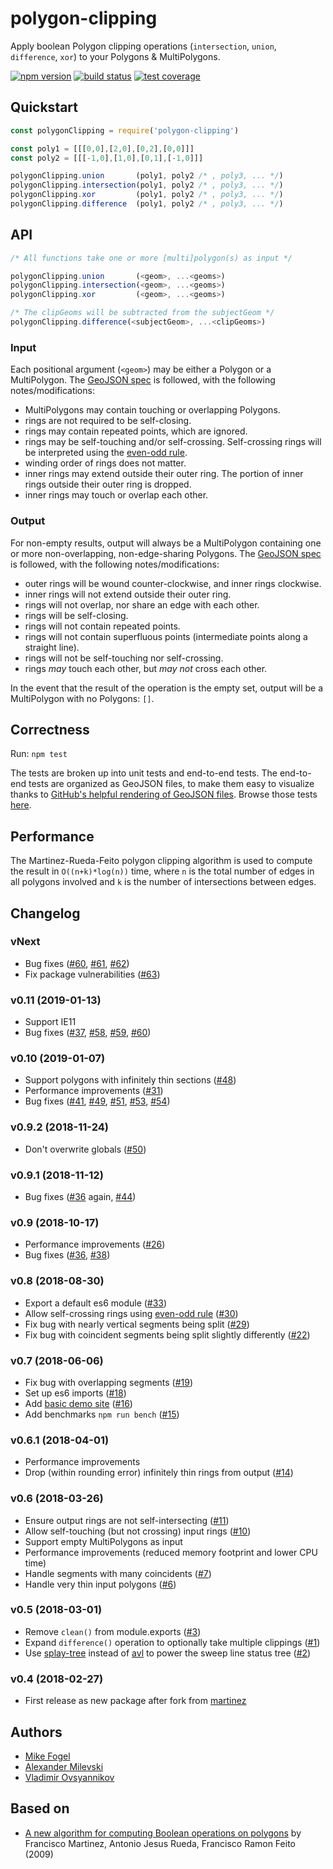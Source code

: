 # polygon-clipping

Apply boolean Polygon clipping operations (`intersection`, `union`, `difference`, `xor`) to your Polygons & MultiPolygons.

[![npm version](https://img.shields.io/npm/v/polygon-clipping.svg)](https://www.npmjs.com/package/polygon-clipping)
[![build status](https://img.shields.io/travis/mfogel/polygon-clipping/master.svg)](https://travis-ci.org/mfogel/polygon-clipping)
[![test coverage](https://img.shields.io/coveralls/mfogel/polygon-clipping/master.svg)](https://coveralls.io/r/mfogel/polygon-clipping)


## Quickstart

```javascript
const polygonClipping = require('polygon-clipping')

const poly1 = [[[0,0],[2,0],[0,2],[0,0]]]
const poly2 = [[[-1,0],[1,0],[0,1],[-1,0]]]

polygonClipping.union       (poly1, poly2 /* , poly3, ... */)
polygonClipping.intersection(poly1, poly2 /* , poly3, ... */)
polygonClipping.xor         (poly1, poly2 /* , poly3, ... */)
polygonClipping.difference  (poly1, poly2 /* , poly3, ... */)
```

## API

```javascript
/* All functions take one or more [multi]polygon(s) as input */

polygonClipping.union       (<geom>, ...<geoms>)
polygonClipping.intersection(<geom>, ...<geoms>)
polygonClipping.xor         (<geom>, ...<geoms>)

/* The clipGeoms will be subtracted from the subjectGeom */
polygonClipping.difference(<subjectGeom>, ...<clipGeoms>)
```

### Input

Each positional argument (`<geom>`) may be either a Polygon or a MultiPolygon. The [GeoJSON spec](https://tools.ietf.org/html/rfc7946#section-3.1) is followed, with the following notes/modifications:
* MultiPolygons may contain touching or overlapping Polygons.
* rings are not required to be self-closing.
* rings may contain repeated points, which are ignored.
* rings may be self-touching and/or self-crossing. Self-crossing rings will be interpreted using the [even-odd rule](https://en.wikipedia.org/wiki/Even%E2%80%93odd_rule).
* winding order of rings does not matter.
* inner rings may extend outside their outer ring. The portion of inner rings outside their outer ring is dropped.
* inner rings may touch or overlap each other.

### Output

For non-empty results, output will always be a MultiPolygon containing one or more non-overlapping, non-edge-sharing Polygons. The [GeoJSON spec](https://tools.ietf.org/html/rfc7946#section-3.1) is followed, with the following notes/modifications:
* outer rings will be wound counter-clockwise, and inner rings clockwise.
* inner rings will not extend outside their outer ring.
* rings will not overlap, nor share an edge with each other.
* rings will be self-closing.
* rings will not contain repeated points.
* rings will not contain superfluous points (intermediate points along a straight line).
* rings will not be self-touching nor self-crossing.
* rings *may* touch each other, but *may not* cross each other.

In the event that the result of the operation is the empty set, output will be a MultiPolygon with no Polygons: `[]`.

## Correctness

Run: `npm test`

The tests are broken up into unit tests and end-to-end tests. The end-to-end tests are organized as GeoJSON files, to make them easy to visualize thanks to [GitHub's helpful rendering of GeoJSON files](https://help.github.com/articles/mapping-geojson-files-on-github/). Browse those tests [here](test/end-to-end).

## Performance

The Martinez-Rueda-Feito polygon clipping algorithm is used to compute the result in `O((n+k)*log(n))` time, where `n` is the total number of edges in all polygons involved and `k` is the number of intersections between edges.

## Changelog

### vNext

 * Bug fixes ([#60](https://github.com/mfogel/polygon-clipping/issues/60), [#61](https://github.com/mfogel/polygon-clipping/issues/61), [#62](https://github.com/mfogel/polygon-clipping/issues/62))
 * Fix package vulnerabilities ([#63](https://github.com/mfogel/polygon-clipping/issues/63))

### v0.11 (2019-01-13)

 * Support IE11
 * Bug fixes ([#37](https://github.com/mfogel/polygon-clipping/issues/37), [#58](https://github.com/mfogel/polygon-clipping/issues/58), [#59](https://github.com/mfogel/polygon-clipping/issues/59), [#60](https://github.com/mfogel/polygon-clipping/issues/60))

### v0.10 (2019-01-07)

 * Support polygons with infinitely thin sections ([#48](https://github.com/mfogel/polygon-clipping/issues/48))
 * Performance improvements ([#31](https://github.com/mfogel/polygon-clipping/issues/31))
 * Bug fixes ([#41](https://github.com/mfogel/polygon-clipping/issues/41), [#49](https://github.com/mfogel/polygon-clipping/issues/49), [#51](https://github.com/mfogel/polygon-clipping/issues/51), [#53](https://github.com/mfogel/polygon-clipping/issues/53), [#54](https://github.com/mfogel/polygon-clipping/issues/54))

### v0.9.2 (2018-11-24)

 * Don't overwrite globals ([#50](https://github.com/mfogel/polygon-clipping/issues/50))

### v0.9.1 (2018-11-12)

 * Bug fixes ([#36](https://github.com/mfogel/polygon-clipping/issues/36) again, [#44](https://github.com/mfogel/polygon-clipping/issues/44))

### v0.9 (2018-10-17)

 * Performance improvements ([#26](https://github.com/mfogel/polygon-clipping/issues/26))
 * Bug fixes ([#36](https://github.com/mfogel/polygon-clipping/issues/36), [#38](https://github.com/mfogel/polygon-clipping/issues/38))

### v0.8 (2018-08-30)

 * Export a default es6 module ([#33](https://github.com/mfogel/polygon-clipping/issues/33))
 * Allow self-crossing rings using [even-odd rule](https://en.wikipedia.org/wiki/Even%E2%80%93odd_rule) ([#30](https://github.com/mfogel/polygon-clipping/issues/30))
 * Fix bug with nearly vertical segments being split ([#29](https://github.com/mfogel/polygon-clipping/issues/29))
 * Fix bug with coincident segments being split slightly differently ([#22](https://github.com/mfogel/polygon-clipping/issues/22))

### v0.7 (2018-06-06)

 * Fix bug with overlapping segments ([#19](https://github.com/mfogel/polygon-clipping/issues/19))
 * Set up es6 imports ([#18](https://github.com/mfogel/polygon-clipping/issues/18))
 * Add [basic demo site](https://polygon-clipping.js.org/) ([#16](https://github.com/mfogel/polygon-clipping/issues/16))
 * Add benchmarks `npm run bench` ([#15](https://github.com/mfogel/polygon-clipping/issues/15))

### v0.6.1 (2018-04-01)

 * Performance improvements
 * Drop (within rounding error) infinitely thin rings from output ([#14](https://github.com/mfogel/polygon-clipping/issues/14))

### v0.6 (2018-03-26)

 * Ensure output rings are not self-intersecting ([#11](https://github.com/mfogel/polygon-clipping/issues/11))
 * Allow self-touching (but not crossing) input rings ([#10](https://github.com/mfogel/polygon-clipping/issues/10))
 * Support empty MultiPolygons as input
 * Performance improvements (reduced memory footprint and lower CPU time)
 * Handle segments with many coincidents ([#7](https://github.com/mfogel/polygon-clipping/issues/7))
 * Handle very thin input polygons ([#6](https://github.com/mfogel/polygon-clipping/issues/6))

### v0.5 (2018-03-01)

 * Remove `clean()` from module.exports ([#3](https://github.com/mfogel/polygon-clipping/issues/3))
 * Expand `difference()` operation to optionally take multiple clippings ([#1](https://github.com/mfogel/polygon-clipping/issues/1))
 * Use [splay-tree](https://github.com/w8r/splay-tree) instead of [avl](https://github.com/w8r/avl) to power the sweep line status tree ([#2](https://github.com/mfogel/polygon-clipping/issues/2))

### v0.4 (2018-02-27)

 * First release as new package after fork from [martinez](https://github.com/w8r/martinez)

## Authors

* [Mike Fogel](https://github.com/mfogel)
* [Alexander Milevski](https://github.com/w8r)
* [Vladimir Ovsyannikov](https://github.com/sh1ng)

## Based on

* [A new algorithm for computing Boolean operations on polygons](paper.pdf) by Francisco Martinez, Antonio Jesus Rueda, Francisco Ramon Feito (2009)
